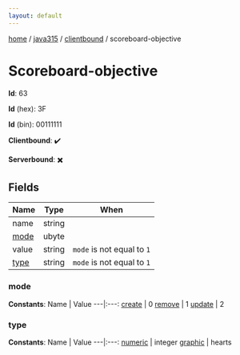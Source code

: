 ```yaml
---
layout: default
---
```


[home](/)  /  [java315](/protocol/java315)  /  [clientbound](/protocol/java315/clientbound)  /  scoreboard-objective

# Scoreboard-objective

**Id**: 63

**Id** (hex): 3F

**Id** (bin): 00111111

**Clientbound**: ✔️

**Serverbound**: ✖️

## Fields

Name | Type | When
---|---|:---:
name | string | 
[mode](#mode) | ubyte | 
value | string | <code>mode</code> is not equal to <code>1</code>
[type](#type) | string | <code>mode</code> is not equal to <code>1</code>

### mode

**Constants**:
Name | Value
---|:---:
[create](mode_create) | 0
[remove](mode_remove) | 1
[update](mode_update) | 2

### type

**Constants**:
Name | Value
---|:---:
[numeric](type_numeric) | integer
[graphic](type_graphic) | hearts

